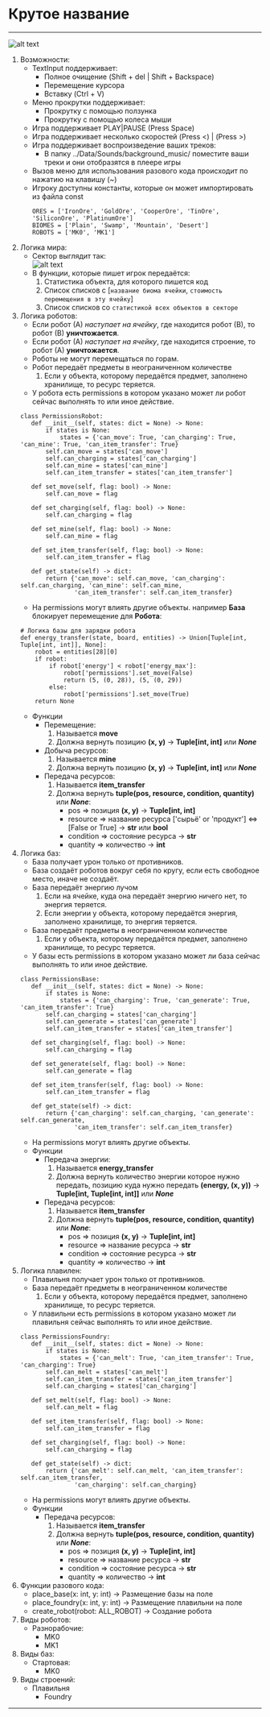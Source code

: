 # Крутое название
---  
![alt text](https://github.com/MR-Geri/projectPygame/blob/master/idea/menu.png)  
1. Возможности:
    - TextInput поддерживает:
        - Полное очищение (Shift + del | Shift + Backspace)
        - Перемещение курсора
        - Вставку (Ctrl + V)
    - Меню прокрутки поддерживает:
        - Прокрутку с помощью ползунка
        - Прокрутку с помощью колеса мыши
    - Игра поддерживает PLAY|PAUSE (Press Space)
    - Игра поддерживает несколько скоростей (Press <) | (Press >) 
    - Игра поддерживает воспроизведение ваших треков:
        - В папку ../Data/Sounds/background_music/ поместите ваши треки и они отобразятся в плеере игры
    - Вызов меню для использования разового кода происходит по нажатию на клавишу (~)
    - Игроку доступны константы, которые он может импортировать из файла const
        ```
        ORES = ['IronOre', 'GoldOre', 'CooperOre', 'TinOre', 'SiliconOre', 'PlatinumOre']
        BIOMES = ['Plain', 'Swamp', 'Mountain', 'Desert']
        ROBOTS = ['MK0', 'MK1']
      ```
2. Логика мира:
    - Сектор выглядит так:  
        ![alt text](https://github.com/MR-Geri/projectPygame/blob/master/idea/sector.png)
    -  В функции, которые пишет игрок передаётся:
        1. Статистика объекта, для которого пишется код
        2. Список списков с [`название биома ячейки`, `стоимость перемещения в эту ячейку`]
        3. Список списков со `статистикой всех объектов в секторе`
3. Логика роботов: 
    - Если робот (А) _наступает на ячейку_, где находится робот (В), то робот (В) **уничтожается**.
    - Если робот (А) _наступает на ячейку_, где находится строение, то робот (А) **уничтожается**.
    - Роботы не могут перемещаться по горам.
    - Робот передаёт предметы в неограниченном количестве
        1. Если у объекта, которому передаётся предмет, заполнено хранилище, то ресурс теряется.
    - У робота есть permissions
     в котором указано может ли робот сейчас выполнять то или иное действие.
     ```
    class PermissionsRobot:
        def __init__(self, states: dict = None) -> None:
            if states is None:
                states = {'can_move': True, 'can_charging': True, 'can_mine': True, 'can_item_transfer': True}
            self.can_move = states['can_move']
            self.can_charging = states['can_charging']
            self.can_mine = states['can_mine']
            self.can_item_transfer = states['can_item_transfer']
    
        def set_move(self, flag: bool) -> None:
            self.can_move = flag
    
        def set_charging(self, flag: bool) -> None:
            self.can_charging = flag
    
        def set_mine(self, flag: bool) -> None:
            self.can_mine = flag
    
        def set_item_transfer(self, flag: bool) -> None:
            self.can_item_transfer = flag
    
        def get_state(self) -> dict:
            return {'can_move': self.can_move, 'can_charging': self.can_charging, 'can_mine': self.can_mine,
                    'can_item_transfer': self.can_item_transfer}
   ```
    - На permissions могут влиять другие объекты. 
     например **База** блокирует перемещение для **Робота**:
    ```
    # Логика базы для зарядки робота
    def energy_transfer(state, board, entities) -> Union[Tuple[int, Tuple[int, int]], None]:
        robot = entities[28][0]
        if robot:
            if robot['energy'] < robot['energy_max']:
                robot['permissions'].set_move(False)
                return (5, (0, 28)), (5, (0, 29))
            else:
                robot['permissions'].set_move(True)
        return None
    ```
    - Функции 
        - Перемещение:
            1. Называется **move**
            2. Должна вернуть позицию **(x, y)** -> **Tuple[int, int]** или ***None***
        - Добыча ресурсов:
            1. Называется **mine**
            2. Должна вернуть позицию **(x, y)** -> **Tuple[int, int]** или ***None***
        - Передача ресурсов:
            1. Называется **item_transfer**
            2. Должна вернуть **tuple(pos, resource, condition, quantity)** или ***None***:
                - pos => позиция **(x, y)** -> **Tuple[int, int]**
                - resource => название ресурса ['сырьё' or 'продукт'] <=> [False or True] -> **str** или **bool**
                - condition => состояние ресурса -> **str**
                - quantity => количество -> **int**
4. Логика баз:
    - База получает урон только от противников.
    - База создаёт роботов вокруг себя по кругу, если есть свободное место, иначе не создаёт.
    - База передаёт энергию лучом
        1. Если на ячейке, куда она передаёт энергию ничего нет, то энергия теряется.
        2. Если энергии у объекта, которому передаётся энергия, заполнено хранилище, то энергия теряется.
    - База передаёт предметы в неограниченном количестве
        1. Если у объекта, которому передаётся предмет, заполнено хранилище, то ресурс теряется.
    - У базы есть permissions в котором указано может ли база сейчас выполнять то или иное действие.
     ```
   class PermissionsBase:
        def __init__(self, states: dict = None) -> None:
            if states is None:
                states = {'can_charging': True, 'can_generate': True, 'can_item_transfer': True}
            self.can_charging = states['can_charging']
            self.can_generate = states['can_generate']
            self.can_item_transfer = states['can_item_transfer']
    
        def set_charging(self, flag: bool) -> None:
            self.can_charging = flag
    
        def set_generate(self, flag: bool) -> None:
            self.can_generate = flag
    
        def set_item_transfer(self, flag: bool) -> None:
            self.can_item_transfer = flag
    
        def get_state(self) -> dict:
            return {'can_charging': self.can_charging, 'can_generate': self.can_generate,
                    'can_item_transfer': self.can_item_transfer}
   ```
    - На permissions могут влиять другие объекты. 
    - Функции 
        - Передача энергии:
            1. Называется **energy_transfer**
            2. Должна вернуть количество энергии которое нужно передать, позицию куда нужно передать **(energy, (x, y))** -> **Tuple[int, Tuple[int, int]]** или ***None***
        - Передача ресурсов:
            1. Называется **item_transfer**
            2. Должна вернуть **tuple(pos, resource, condition, quantity)** или ***None***:
                - pos => позиция **(x, y)** -> **Tuple[int, int]**
                - resource => название ресурса -> **str**
                - condition => состояние ресурса -> **str**
                - quantity => количество -> **int**
5. Логика плавилен:
    - Плавильня получает урон только от противников.
    - База передаёт предметы в неограниченном количестве
        1. Если у объекта, которому передаётся предмет, заполнено хранилище, то ресурс теряется.
    - У плавильни есть permissions в котором указано может ли плавильня сейчас выполнять то или иное действие.
     ```
   class PermissionsFoundry:
        def __init__(self, states: dict = None) -> None:
            if states is None:
                states = {'can_melt': True, 'can_item_transfer': True, 'can_charging': True}
            self.can_melt = states['can_melt']
            self.can_item_transfer = states['can_item_transfer']
            self.can_charging = states['can_charging']
    
        def set_melt(self, flag: bool) -> None:
            self.can_melt = flag
    
        def set_item_transfer(self, flag: bool) -> None:
            self.can_item_transfer = flag
    
        def set_charging(self, flag: bool) -> None:
            self.can_charging = flag
    
        def get_state(self) -> dict:
            return {'can_melt': self.can_melt, 'can_item_transfer': self.can_item_transfer,
                    'can_charging': self.can_charging}
   ```
    - На permissions могут влиять другие объекты. 
    - Функции 
        - Передача ресурсов:
            1. Называется **item_transfer**
            2. Должна вернуть **tuple(pos, resource, condition, quantity)** или ***None***:
                - pos => позиция **(x, y)** -> **Tuple[int, int]**
                - resource => название ресурса -> **str**
                - condition => состояние ресурса -> **str**
                - quantity => количество -> **int**
6. Функции разового кода:
    - place_base(x: int, y: int) -> Размещение базы на поле
    - place_foundry(x: int, y: int) -> Размещение плавильни на поле
    - create_robot(robot: ALL_ROBOT) -> Создание робота
7. Виды роботов:
    - Разнорабочие:
        - MK0
        - MK1
8. Виды баз:
    - Стартовая:
        - MK0
9. Виды строений:
    - Плавильня
        - Foundry
---
